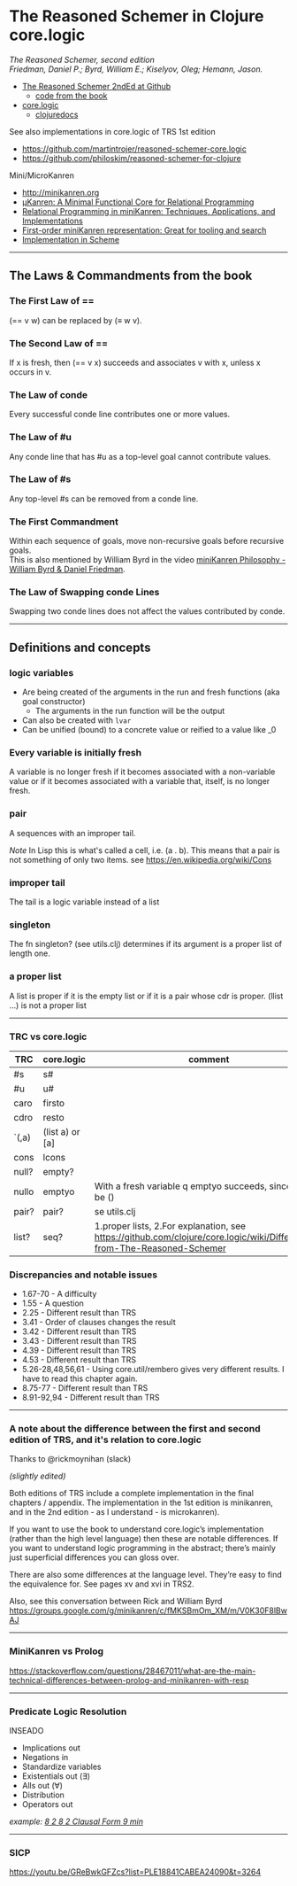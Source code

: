 # The Reasoned Schemer in Clojure core.logic

*The Reasoned Schemer, second edition  
Friedman, Daniel P.; Byrd, William E.; Kiselyov, Oleg; Hemann, Jason.*


- [The Reasoned Schemer 2ndEd at Github](https://github.com/TheReasonedSchemer2ndEd)
  - [code from the book](https://github.com/TheReasonedSchemer2ndEd/CodeFromTheReasonedSchemer2ndEd)
- [core.logic](https://github.com/clojure/core.logic)
  - [clojuredocs](https://clojuredocs.org/clojure.core.logic)

See also implementations in core.logic of TRS 1st edition
- https://github.com/martintrojer/reasoned-schemer-core.logic
- https://github.com/philoskim/reasoned-schemer-for-clojure

Mini/MicroKanren
- http://minikanren.org
- [µKanren: A Minimal Functional Core
  for Relational Programming](http://webyrd.net/scheme-2013/papers/HemannMuKanren2013.pdf)
- [Relational Programming in miniKanren: Techniques, Applications, and Implementations](https://citeseerx.ist.psu.edu/viewdoc/download?doi=10.1.1.363.5478&rep=rep1&type=pdf)
- [First-order miniKanren representation: Great for tooling and search](http://minikanren.org/workshop/2019/minikanren19-final2.pdf)
- [Implementation in Scheme](https://github.com/jasonhemann/microKanren)

---
## The Laws & Commandments from the book

### The First Law of ==
(== v w) can be replaced by (≡ w v).

### The Second Law of ==
If x is fresh, then (== v x) succeeds and associates v with x, unless x occurs in v.

### The Law of conde 
Every successful conde line contributes one or more values.

### The Law of #u 
Any conde line that has #u as a top-level goal cannot contribute values.

### The Law of #s 
Any top-level #s can be removed from a conde line.

### The First Commandment 
Within each sequence of goals, move non-recursive goals before recursive goals.  
This is also mentioned by William Byrd in the video [miniKanren Philosophy - William Byrd & Daniel Friedman](https://www.youtube.com/watch?v=fHK-uS-Iedc&t=1069s).

### The Law of Swapping conde Lines 
Swapping two conde lines does not affect the values contributed by conde.


---
## Definitions and concepts

### logic variables
- Are being created of the arguments in the run and fresh functions (aka goal constructor)
  - The arguments in the run function will be the output
- Can also be created with `lvar`
- Can be unified (bound) to a concrete value or reified to a value like _0


### Every variable is initially fresh
A variable is no longer fresh if it becomes associated with a
non-variable value or if it becomes associated with a variable
that, itself, is no longer fresh.

### pair
A sequences with an improper tail.

*Note* In Lisp this is what's called a cell, i.e. (a . b). This means that a pair is not something of only two items. see https://en.wikipedia.org/wiki/Cons

### improper tail
The tail is a logic variable instead of a list

### singleton
The fn singleton? (see utils.clj) determines if its argument is a proper list of length one. 

### a proper list
A list is proper if it is the empty list or if it is a pair whose cdr is proper.
(llist ...) is not a proper list

---
### TRC vs core.logic
|TRC              |core.logic       |comment
|-----------------|-----------------|-------|
| #s              | s#              |
| #u              | u#              |
| caro            | firsto          |
| cdro            | resto           |
| `(,a)           | (list a) or [a] |
| cons            | lcons           |
| null?           | empty?          |
| nullo           | emptyo          | With a fresh variable q emptyo succeeds, since q will be ()
| pair?           | pair?           | se utils.clj
| list?           | seq?            | 1.proper lists, 2.For explanation, see https://github.com/clojure/core.logic/wiki/Differences-from-The-Reasoned-Schemer

### Discrepancies and notable issues
- 1.67-70 - A difficulty
- 1.55 - A question
- 2.25 - Different result than TRS
- 3.41 - Order of clauses changes the result
- 3.42 - Different result than TRS
- 3.43 - Different result than TRS
- 4.39 - Different result than TRS
- 4.53 - Different result than TRS
- 5.26-28,48,56,61 - Using core.util/rembero gives very different results. I have to read this chapter again.
- 8.75-77 - Different result than TRS
- 8.91-92,94 - Different result than TRS

---
### A note about the difference between the first and second edition of TRS, and it's relation to core.logic

Thanks to @rickmoynihan (slack)

*(slightly edited)*

Both editions of TRS include a complete implementation in the final chapters / appendix.  The implementation in the 1st edition is minikanren, and in the 2nd edition - as I understand - is microkanren).

If you want to use the book to understand core.logic’s implementation (rather than the high level language) then these are notable differences.
If you want to understand logic programming in the abstract; there’s mainly just superficial differences you can gloss over.

There are also some differences at the language level. They’re easy to find the equivalence for.  See pages xv and xvi in TRS2.

Also, see this conversation between Rick and William Byrd
https://groups.google.com/g/minikanren/c/fMKSBmOm_XM/m/V0K30F8lBwAJ

---
### MiniKanren vs Prolog
https://stackoverflow.com/questions/28467011/what-are-the-main-technical-differences-between-prolog-and-minikanren-with-resp

---
### Predicate Logic Resolution

INSEADO
- Implications out
- Negations in
- Standardize variables
- Existentials out (∃)
- Alls out (∀)
- Distribution
- Operators out

*example: [8 2 8 2 Clausal Form 9 min](https://www.youtube.com/watch?v=6JmxpTj-f3o&ab_channel=OsirisSalazar)*

---
### SICP
https://youtu.be/GReBwkGFZcs?list=PLE18841CABEA24090&t=3264